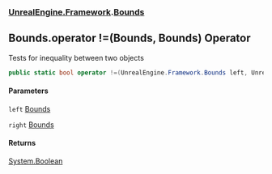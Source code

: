 ### [UnrealEngine.Framework](UnrealEngine_Framework.md 'UnrealEngine.Framework').[Bounds](Bounds.md 'UnrealEngine.Framework.Bounds')
## Bounds.operator !=(Bounds, Bounds) Operator
Tests for inequality between two objects  
```csharp
public static bool operator !=(UnrealEngine.Framework.Bounds left, UnrealEngine.Framework.Bounds right);
```
#### Parameters
<a name='UnrealEngine_Framework_Bounds_op_Inequality(UnrealEngine_Framework_Bounds_UnrealEngine_Framework_Bounds)_left'></a>
`left` [Bounds](Bounds.md 'UnrealEngine.Framework.Bounds')  
  
<a name='UnrealEngine_Framework_Bounds_op_Inequality(UnrealEngine_Framework_Bounds_UnrealEngine_Framework_Bounds)_right'></a>
`right` [Bounds](Bounds.md 'UnrealEngine.Framework.Bounds')  
  
#### Returns
[System.Boolean](https://docs.microsoft.com/en-us/dotnet/api/System.Boolean 'System.Boolean')  
